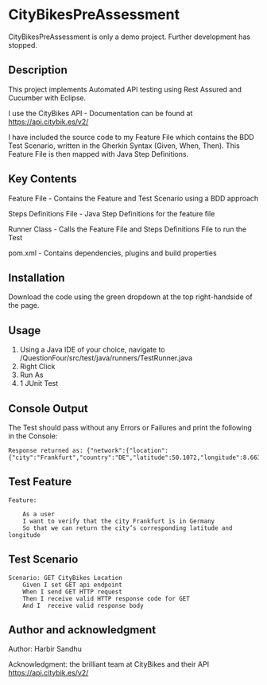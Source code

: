 # CityBikesPreAssessment

CityBikesPreAssessment is only a demo project. Further development has stopped. 

## Description

This project implements Automated API testing using Rest Assured and Cucumber with Eclipse.

I use the CityBikes API - Documentation can be found at https://api.citybik.es/v2/

I have included the source code to my Feature File which contains the BDD Test Scenario, written in the Gherkin Syntax (Given, When, Then). This Feature File is then mapped with Java Step Definitions. 

## Key Contents

Feature File - Contains the Feature and Test Scenario using a BDD approach

Steps Definitions File - Java Step Definitions for the feature file

Runner Class - Calls the Feature File and Steps Definitions File to run the Test

pom.xml - Contains dependencies, plugins and build properties

## Installation

Download the code using the green dropdown at the top right-handside of the page.

## Usage

1. Using a Java IDE of your choice, navigate to /QuestionFour/src/test/java/runners/TestRunner.java
2. Right Click
3. Run As
4. 1 JUnit Test

## Console Output

The Test should pass without any Errors or Failures and print the following in the Console:

```
Response returned as: {"network":{"location":{"city":"Frankfurt","country":"DE","latitude":50.1072,"longitude":8.66375}}}
```

## Test Feature

```
Feature: 		

	As a user
	I want to verify that the city Frankfurt is in Germany
	So that we can return the city’s corresponding latitude and longitude
```

## Test Scenario

```
Scenario: GET CityBikes Location
	Given I set GET api endpoint
	When I send GET HTTP request
	Then I receive valid HTTP response code for GET
	And I  receive valid response body  
```

## Author and acknowledgment

Author: Harbir Sandhu

Acknowledgment: the brilliant team at CityBikes and their API https://api.citybik.es/v2/
